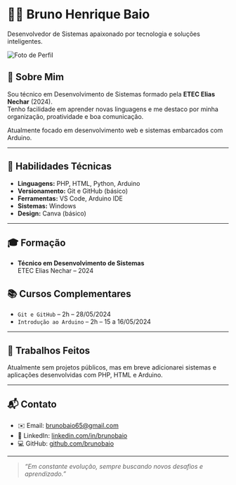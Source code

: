 # 👨‍💻 Bruno Henrique Baio

Desenvolvedor de Sistemas apaixonado por tecnologia e soluções inteligentes.

![Foto de Perfil](sua-foto.jpg)

## 📌 Sobre Mim

Sou técnico em Desenvolvimento de Sistemas formado pela **ETEC Elias Nechar** (2024).  
Tenho facilidade em aprender novas linguagens e me destaco por minha organização, proatividade e boa comunicação.

Atualmente focado em desenvolvimento web e sistemas embarcados com Arduino.

---

## 🧠 Habilidades Técnicas

- **Linguagens:** PHP, HTML, Python, Arduino  
- **Versionamento:** Git e GitHub (básico)  
- **Ferramentas:** VS Code, Arduino IDE  
- **Sistemas:** Windows
- **Design:** Canva (básico)

---

## 🎓 Formação

- **Técnico em Desenvolvimento de Sistemas**  
  ETEC Elias Nechar – 2024

## 📚 Cursos Complementares

- `Git e GitHub` – 2h – 28/05/2024  
- `Introdução ao Arduino` – 2h – 15 a 16/05/2024

---

## 💼 Trabalhos Feitos

Atualmente sem projetos públicos, mas em breve adicionarei sistemas e aplicações desenvolvidas com PHP, HTML e Arduino.

---

## 📬 Contato

- ✉️ Email: [brunobaio65@gmail.com](mailto:brunobaio65@gmail.com)  
- 💼 LinkedIn: [linkedin.com/in/brunobaio](https://www.linkedin.com/in/brunobaio)  
- 💻 GitHub: [github.com/brunobaio](https://github.com/brunobaio)

---

> _“Em constante evolução, sempre buscando novos desafios e aprendizado.”_


